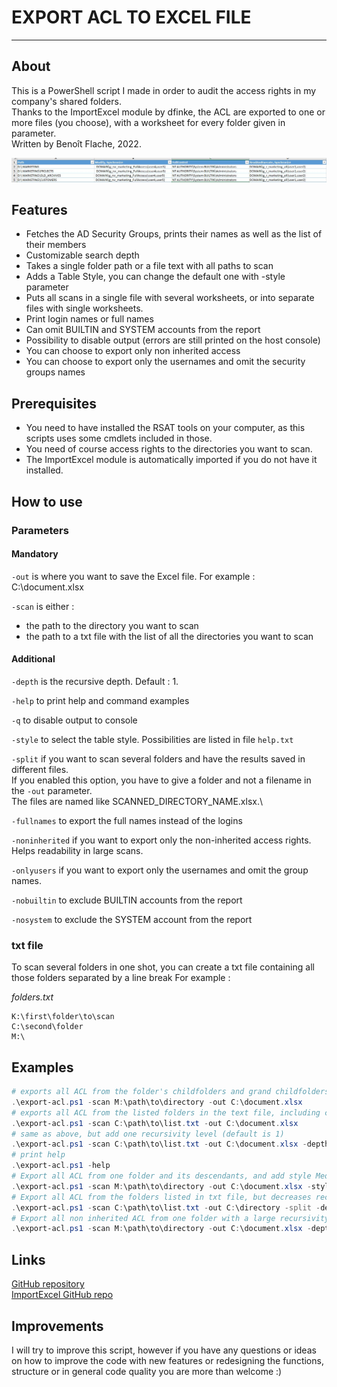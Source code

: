 # EXPORT ACL TO EXCEL FILE  

* * *

## About

This is a PowerShell script I made in order to audit the access rights in my company's shared folders.\
Thanks to the ImportExcel module by dfinke, the ACL are exported to one or more files (you choose), with a worksheet for every folder given in parameter.\
Written by Benoît Flache, 2022.  

![screenshot](https://raw.githubusercontent.com/ouiouiallez/ouiouiallez.github.io/master/content/pics/screenshot.JPG)

## Features

- Fetches the AD Security Groups, prints their names as well as the list of their members
- Customizable search depth
- Takes a single folder path or a file text with all paths to scan
- Adds a Table Style, you can change the default one with -style parameter
- Puts all scans in a single file with several worksheets, or into separate files with single worksheets.
- Print login names or full names
- Can omit BUILTIN and SYSTEM accounts from the report
- Possibility to disable output (errors are still printed on the host console)
- You can choose to export only non inherited access
- You can choose to export only the usernames and omit the security groups names

## Prerequisites

- You need to have installed the RSAT tools on your computer, as this scripts uses some cmdlets included in those.
- You need of course access rights to the directories you want to scan.
- The ImportExcel module is automatically imported if you do not have it installed.

## How to use

### Parameters

#### Mandatory

`-out` is where you want to save the Excel file. For example : C:\document.xlsx

`-scan` is either :

- the path to the directory you want to scan
- the path to a txt file with the list of all the directories you want to scan

#### Additional
  
`-depth` is the recursive depth. Default : 1.

`-help` to print help and command examples

`-q` to disable output to console

`-style` to select the table style. Possibilities  are listed in file `help.txt`

`-split` if you want to scan several folders and have the results saved in different files.\
If you enabled this option, you have to give a folder and not a filename in the `-out` parameter.\
The files are named like SCANNED_DIRECTORY_NAME.xlsx.\

`-fullnames` to export the full names instead of the logins

`-noninherited` if you want to export only the non-inherited access rights. Helps readability in large scans.

`-onlyusers` if you want to export only the usernames and omit the group names.

`-nobuiltin` to exclude BUILTIN accounts from the report

`-nosystem` to exclude the SYSTEM account from the report

### txt file

To scan several folders in one shot, you can create a txt file containing all those folders separated by a line break
For example :

*folders.txt*

```text
K:\first\folder\to\scan
C:\second\folder
M:\
```

## Examples

```powershell
# exports all ACL from the folder's childfolders and grand childfolders
.\export-acl.ps1 -scan M:\path\to\directory -out C:\document.xlsx
# exports all ACL from the listed folders in the text file, including childfolders and grand childfolders. One Excel file, with one Worksheet per listed folder
.\export-acl.ps1 -scan C:\path\to\list.txt -out C:\document.xlsx
# same as above, but add one recursivity level (default is 1)
.\export-acl.ps1 -scan C:\path\to\list.txt -out C:\document.xlsx -depth 2
# print help
.\export-acl.ps1 -help
# Export all ACL from one folder and its descendants, and add style Medium 3 to the pivottable
.\export-acl.ps1 -scan M:\path\to\directory -out C:\document.xlsx -style Medium3
# Export all ACL from the folders listed in txt file, but decreases recursivity to one level (same result as dir command), with one excel file per listed folder
.\export-acl.ps1 -scan C:\path\to\list.txt -out C:\directory -split -depth 0
# Export all non inherited ACL from one folder with a large recursivity, printing the fullnames instead of logins, excluding SYSTEM and BUILTIN accounts from the report.
.\export-acl.ps1 -scan M:\path\to\directory -out C:\document.xlsx -depth 5 -noninherited -fullnames -nobuiltin -nosystem
```

## Links

[GitHub repository](https://github.com/ouiouiallez/export-acl)\
[ImportExcel GitHub repo](https://github.com/dfinke/ImportExcel)

## Improvements

I will try to improve this script, however if you have any questions or ideas on how to improve the code with new features or redesigning the functions, structure or in general code quality you are more than welcome :)
